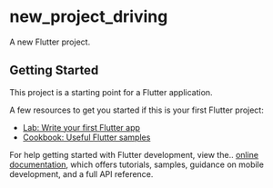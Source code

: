 #  new_project_driving          

A new Flutter project.

## Getting Started

This project is a starting point for a Flutter application.

A few resources to get you started if this is your first Flutter project:

- [Lab: Write your first Flutter app](https://docs.flutter.dev/get-started/codelab)
- [Cookbook: Useful Flutter samples](https://docs.flutter.dev/cookbook)

For help getting started with Flutter development, view the..
[online documentation](https://docs.flutter.dev/), which offers tutorials,
samples, guidance on mobile development, and a full API reference.
    